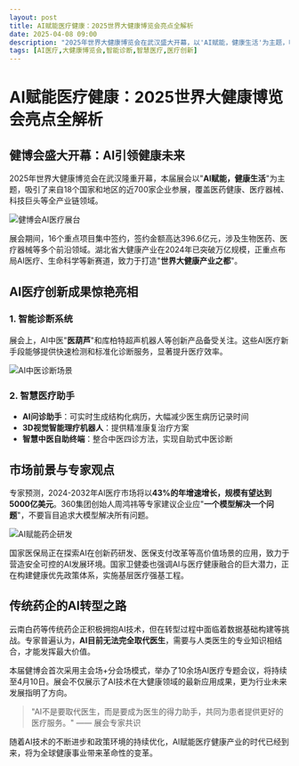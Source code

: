 ```yaml
---
layout: post
title: AI赋能医疗健康：2025世界大健康博览会亮点全解析
date: 2025-04-08 09:00
description: "2025年世界大健康博览会在武汉盛大开幕，以'AI赋能，健康生活'为主题，吸引了全球700家企业参展。展会展示了AI医疗创新成果，如智能诊断系统和智慧医疗助手，并预测AI医疗市场将以43%的年增速增长。专家强调AI应与医生专业知识结合，共同提升医疗服务。展会为AI医疗未来发展指明了方向。"
tags: [AI医疗,大健康博览会,智能诊断,智慧医疗,医疗创新]
---
```


# AI赋能医疗健康：2025世界大健康博览会亮点全解析

## 健博会盛大开幕：AI引领健康未来

2025年世界大健康博览会在武汉隆重开幕，本届展会以"**AI赋能，健康生活**"为主题，吸引了来自18个国家和地区的近700家企业参展，覆盖医药健康、医疗器械、科技巨头等全产业链领域。

![健博会AI医疗展台](https://s.coze.cn/t/GV43Wkk0-Do/ "健博会AI医疗展台盛况")

展会期间，16个重点项目集中签约，签约金额高达396.6亿元，涉及生物医药、医疗器械等多个前沿领域。湖北省大健康产业在2024年已突破万亿规模，正重点布局AI医疗、生命科学等新赛道，致力于打造"**世界大健康产业之都**"。

## AI医疗创新成果惊艳亮相

### 1. 智能诊断系统
展会上，AI中医"**医葫芦**"和库柏特超声机器人等创新产品备受关注。这些AI医疗新手段能够提供快速检测和标准化诊断服务，显著提升医疗效率。

![AI中医诊断场景](https://s.coze.cn/t/7bSbzqsx77U/ "AI中医诊断系统演示")

### 2. 智慧医疗助手
- **AI问诊助手**：可实时生成结构化病历，大幅减少医生病历记录时间
- **3D视觉智能理疗机器人**：提供精准康复治疗方案
- **智慧中医自助终端**：整合中医四诊方法，实现自助式中医诊断

## 市场前景与专家观点

专家预测，2024-2032年AI医疗市场将以**43%**的年增速增长，规模有望达到**5000亿美元**。360集团创始人周鸿祎等专家建议企业应"**一个模型解决一个问题**"，不要盲目追求大模型解决所有问题。

![AI赋能药企研发](https://s.coze.cn/t/f2jyVHzSE1Q/ "AI在药物研发中的应用")

国家医保局正在探索AI在创新药研发、医保支付改革等高价值场景的应用，致力于营造安全可控的AI发展环境。国家卫健委也强调AI与医疗健康融合的巨大潜力，正在构建健康优先政策体系，实施基层医疗强基工程。

## 传统药企的AI转型之路

云南白药等传统药企正积极拥抱AI技术，但在转型过程中面临着数据基础构建等挑战。专家普遍认为，**AI目前无法完全取代医生**，需要与人类医生的专业知识相结合，才能发挥最大价值。

本届健博会首次采用主会场+分会场模式，举办了10余场AI医疗专题会议，将持续至4月10日。展会不仅展示了AI技术在大健康领域的最新应用成果，更为行业未来发展指明了方向。

> "AI不是要取代医生，而是要成为医生的得力助手，共同为患者提供更好的医疗服务。" —— 展会专家共识

随着AI技术的不断进步和政策环境的持续优化，AI赋能医疗健康产业的时代已经到来，将为全球健康事业带来革命性的变革。

